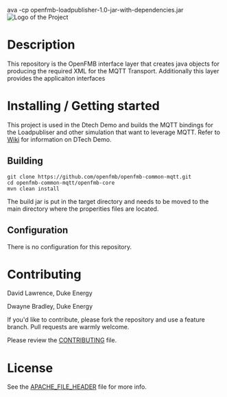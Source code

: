 ava -cp openfmb-loadpublisher-1.0-jar-with-dependencies.jar ![Logo of the Project](https://github.com/openfmb/dtech-demo-2016/blob/master/img/openfmb-tm-black_reduced_100.png)

# Description

This repository is the OpenFMB interface layer that creates java objects for producing the required XML for the MQTT Transport.  Additionally this layer provides the applicaiton interfaces  

# Installing / Getting started

This project is used in the Dtech Demo and builds the MQTT bindings for the Loadpubliser and other simulation that want to leverage MQTT.  Refer to [Wiki](https://github.com/openfmb/dtech-demo-2016/wiki) for information on DTech Demo. 



## Building

```shell
git clone https://github.com/openfmb/openfmb-common-mqtt.git
cd openfmb-common-mqtt/openfmb-core
mvn clean install
```
The build jar is put in the target directory and needs to be moved to the main directory where the properities files are located. 


## Configuration

There is no configuration for this repository.

# Contributing

David Lawrence, Duke Energy

Dwayne Bradley, Duke Energy

If you'd like to contribute, please fork the repository and use a feature
branch. Pull requests are warmly welcome.

Please review the [CONTRIBUTING](https://github.com/openfmb/openfmb-common-mqtt/blob/master/CONTRIBUTING.md) file. 

# License

See the [APACHE_FILE_HEADER](https://github.com/openfmb/openfmb-common-mqtt/blob/master/APACHE_FILE_HEADER) file for more info.
